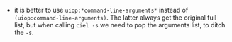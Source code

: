 

- it is better to use `uiop:*command-line-arguments*` instead of `(uiop:command-line-arguments)`. The latter always get the original full list, but when calling `ciel -s` we need to pop the arguments list, to ditch the `-s`.
